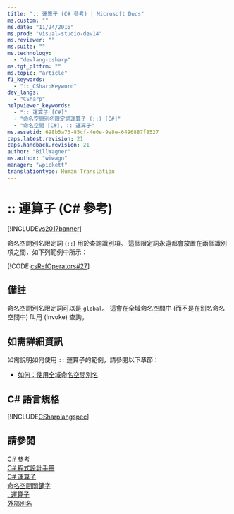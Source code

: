 ```yaml
---
title: ":: 運算子 (C# 參考) | Microsoft Docs"
ms.custom: ""
ms.date: "11/24/2016"
ms.prod: "visual-studio-dev14"
ms.reviewer: ""
ms.suite: ""
ms.technology: 
  - "devlang-csharp"
ms.tgt_pltfrm: ""
ms.topic: "article"
f1_keywords: 
  - "::_CSharpKeyword"
dev_langs: 
  - "CSharp"
helpviewer_keywords: 
  - ":: 運算子 [C#]"
  - "命名空間別名限定詞運算子 (::) [C#]"
  - "命名空間 [C#], :: 運算子"
ms.assetid: 698b5a73-85cf-4e0e-9e8e-6496887f8527
caps.latest.revision: 21
caps.handback.revision: 21
author: "BillWagner"
ms.author: "wiwagn"
manager: "wpickett"
translationtype: Human Translation
---
```

# :: 運算子 (C# 參考)
[!INCLUDE[vs2017banner](../../../csharp/includes/vs2017banner.md)]

命名空間別名限定詞 \(`::`\) 用於查詢識別項。  這個限定詞永遠都會放置在兩個識別項之間，如下列範例中所示：  
  
 [!CODE [csRefOperators#27](../CodeSnippet/VS_Snippets_VBCSharp/csrefOperators#27)]  
  
## 備註  
 命名空間別名限定詞可以是 `global`。  這會在全域命名空間中 \(而不是在別名命名空間中\) 叫用 \(Invoke\) 查詢。  
  
## 如需詳細資訊  
 如需說明如何使用 `::` 運算子的範例，請參閱以下章節：  
  
-   [如何：使用全域命名空間別名](../../../csharp/programming-guide/namespaces/how-to-use-the-global-namespace-alias.md)  
  
## C\# 語言規格  
 [!INCLUDE[CSharplangspec](../../../csharp/language-reference/keywords/includes/csharplangspec_md.md)]  
  
## 請參閱  
 [C\# 參考](../../../csharp/language-reference/index.md)   
 [C\# 程式設計手冊](../../../csharp/programming-guide/index.md)   
 [C\# 運算子](../../../csharp/language-reference/operators/index.md)   
 [命名空間關鍵字](../../../csharp/language-reference/keywords/namespace-keywords.md)   
 [. 運算子](../../../csharp/language-reference/operators/member-access-operator.md)   
 [外部別名](../../../csharp/language-reference/keywords/extern-alias.md)